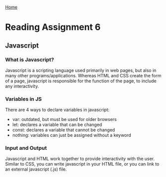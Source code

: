 [Home](../README.md)

# Reading Assignment 6

## Javascript

### What is Javascript?

Javascript is a scripting language used primarily in web pages, but also in many other programs/applications. Whereas HTML and CSS create the form of a page, javascript is responsible for the function of the page, to include any interactivity.

### Variables in JS

There are 4 ways to declare variables in javascript:
- var: outdated, but must be used for older browsers
- let: declares a variable that can be changed
- const: declares a variable that cannot be changed
- nothing: variables can just be assigned without a keyword

### Input and Output

Javascript and HTML work together to provide interactivity with the user. Similar to CSS, you can write javascript in your HTML file, or you can link to an external javascript (.js) file.
